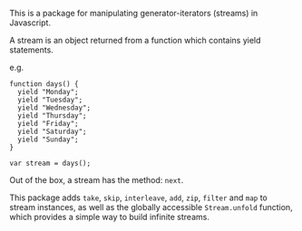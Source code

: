 This is a package for manipulating generator-iterators (streams) in Javascript.

A stream is an object returned from a function which contains yield statements.

e.g.

    function days() {
      yield "Monday";
      yield "Tuesday";
      yield "Wednesday";
      yield "Thursday";
      yield "Friday";
      yield "Saturday";
      yield "Sunday";
    }

    var stream = days();

Out of the box, a stream has the method: `next`.

This package adds `take`, `skip`, `interleave`, `add`, `zip`, `filter` and `map` to stream instances, as well as the globally accessible `Stream.unfold` function, which provides a simple way to build infinite streams.
